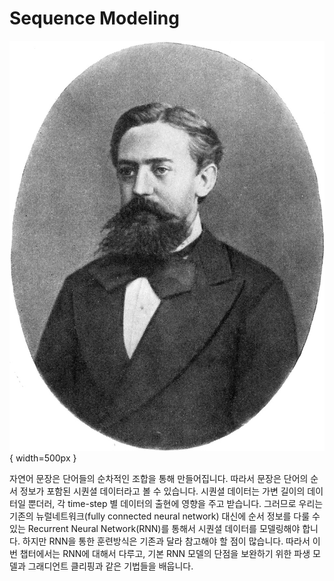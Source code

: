# Sequence Modeling

![Andrey Markov](../assets/07-00-01.jpg){ width=500px }

자연어 문장은 단어들의 순차적인 조합을 통해 만들어집니다. 따라서 문장은 단어의 순서 정보가 포함된 시퀀셜 데이터라고 볼 수 있습니다. 시퀀셜 데이터는 가변 길이의 데이터일 뿐더러, 각 time-step 별 데이터의 출현에 영향을 주고 받습니다. 그러므로 우리는 기존의 뉴럴네트워크(fully connected neural network) 대신에 순서 정보를 다룰 수 있는 Recurrent Neural Network(RNN)를 통해서 시퀀셜 데이터를 모델링해야 합니다. 하지만 RNN을 통한 훈련방식은 기존과 달라 참고해야 할 점이 많습니다. 따라서 이번 챕터에서는 RNN에 대해서 다루고, 기본 RNN 모델의 단점을 보완하기 위한 파생 모델과 그래디언트 클리핑과 같은 기법들을 배웁니다.
